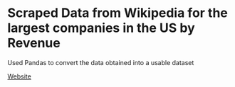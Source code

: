 <h1>Scraped Data from Wikipedia for the largest companies in the US by Revenue</h1>

<p>Used Pandas to convert the data obtained into a usable dataset</p>
<a href="https://en.wikipedia.org/wiki/List_of_largest_companies_in_the_United_States_by_revenue"><p>Website</p></a>

